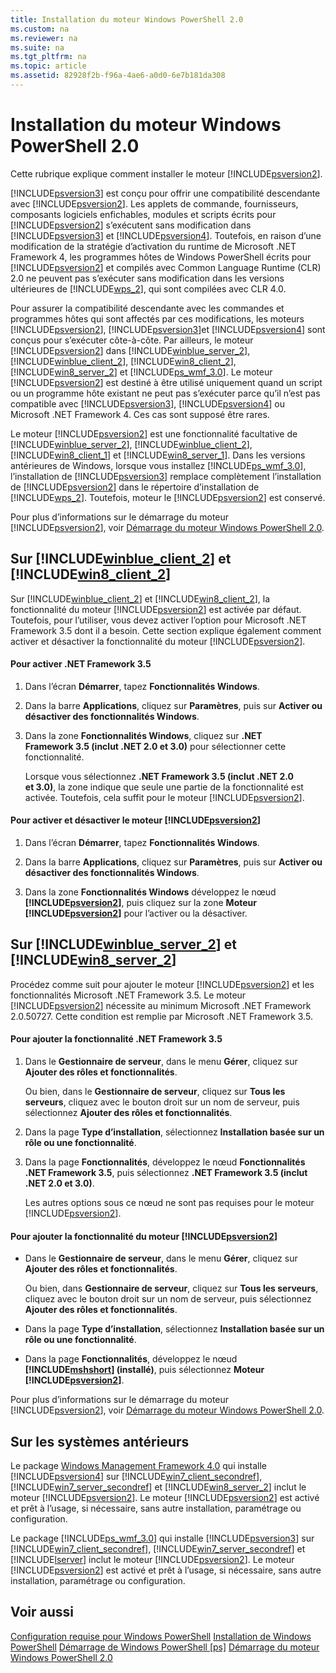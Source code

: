```yaml
---
title: Installation du moteur Windows PowerShell 2.0
ms.custom: na
ms.reviewer: na
ms.suite: na
ms.tgt_pltfrm: na
ms.topic: article
ms.assetid: 82928f2b-f96a-4ae6-a0d0-6e7b181da308
---
```

# Installation du moteur Windows PowerShell 2.0
Cette rubrique explique comment installer le moteur [!INCLUDE[psversion2](../Token/psversion2_md.md)].

[!INCLUDE[psversion3](../Token/psversion3_md.md)] est conçu pour offrir une compatibilité descendante avec [!INCLUDE[psversion2](../Token/psversion2_md.md)]. Les applets de commande, fournisseurs, composants logiciels enfichables, modules et scripts écrits pour [!INCLUDE[psversion2](../Token/psversion2_md.md)] s’exécutent sans modification dans [!INCLUDE[psversion3](../Token/psversion3_md.md)] et [!INCLUDE[psversion4](../Token/psversion4_md.md)]. Toutefois, en raison d’une modification de la stratégie d’activation du runtime de Microsoft .NET Framework 4, les programmes hôtes de Windows PowerShell écrits pour [!INCLUDE[psversion2](../Token/psversion2_md.md)] et compilés avec Common Language Runtime (CLR) 2.0 ne peuvent pas s’exécuter sans modification dans les versions ultérieures de [!INCLUDE[wps_2](../Token/wps_2_md.md)], qui sont compilées avec CLR 4.0.

Pour assurer la compatibilité descendante avec les commandes et programmes hôtes qui sont affectés par ces modifications, les moteurs [!INCLUDE[psversion2](../Token/psversion2_md.md)], [!INCLUDE[psversion3](../Token/psversion3_md.md)]et [!INCLUDE[psversion4](../Token/psversion4_md.md)] sont conçus pour s’exécuter côte-à-côte. Par ailleurs, le moteur [!INCLUDE[psversion2](../Token/psversion2_md.md)] dans [!INCLUDE[winblue_server_2](../Token/winblue_server_2_md.md)], [!INCLUDE[winblue_client_2](../Token/winblue_client_2_md.md)], [!INCLUDE[win8_client_2](../Token/win8_client_2_md.md)], [!INCLUDE[win8_server_2](../Token/win8_server_2_md.md)] et [!INCLUDE[ps_wmf_3.0](../Token/ps_wmf_3.0_md.md)]. Le moteur [!INCLUDE[psversion2](../Token/psversion2_md.md)] est destiné à être utilisé uniquement quand un script ou un programme hôte existant ne peut pas s’exécuter parce qu’il n’est pas compatible avec [!INCLUDE[psversion3](../Token/psversion3_md.md)], [!INCLUDE[psversion4](../Token/psversion4_md.md)] ou Microsoft .NET Framework 4. Ces cas sont supposé être rares.

Le moteur [!INCLUDE[psversion2](../Token/psversion2_md.md)] est une fonctionnalité facultative de [!INCLUDE[winblue_server_2](../Token/winblue_server_2_md.md)], [!INCLUDE[winblue_client_2](../Token/winblue_client_2_md.md)], [!INCLUDE[win8_client_1](../Token/win8_client_1_md.md)] et [!INCLUDE[win8_server_1](../Token/win8_server_1_md.md)]. Dans les versions antérieures de Windows, lorsque vous installez [!INCLUDE[ps_wmf_3.0](../Token/ps_wmf_3.0_md.md)], l’installation de [!INCLUDE[psversion3](../Token/psversion3_md.md)] remplace complètement l’installation de [!INCLUDE[psversion2](../Token/psversion2_md.md)] dans le répertoire d’installation de [!INCLUDE[wps_2](../Token/wps_2_md.md)]. Toutefois, moteur le [!INCLUDE[psversion2](../Token/psversion2_md.md)] est conservé.

Pour plus d’informations sur le démarrage du moteur [!INCLUDE[psversion2](../Token/psversion2_md.md)], voir [Démarrage du moteur Windows PowerShell 2.0](../Topic/Starting-the-Windows-PowerShell-2.0-Engine.md).

## Sur [!INCLUDE[winblue_client_2](../Token/winblue_client_2_md.md)] et [!INCLUDE[win8_client_2](../Token/win8_client_2_md.md)]
Sur [!INCLUDE[winblue_client_2](../Token/winblue_client_2_md.md)] et [!INCLUDE[win8_client_2](../Token/win8_client_2_md.md)], la fonctionnalité du moteur [!INCLUDE[psversion2](../Token/psversion2_md.md)] est activée par défaut. Toutefois, pour l’utiliser, vous devez activer l’option pour Microsoft .NET Framework 3.5 dont il a besoin. Cette section explique également comment activer et désactiver la fonctionnalité du moteur [!INCLUDE[psversion2](../Token/psversion2_md.md)].

#### Pour activer .NET Framework 3.5

1.  Dans l’écran **Démarrer**, tapez **Fonctionnalités Windows**.

2.  Dans la barre **Applications**, cliquez sur **Paramètres**, puis sur **Activer ou désactiver des fonctionnalités Windows**.

3.  Dans la zone **Fonctionnalités Windows**, cliquez sur **.NET Framework 3.5 (inclut .NET 2.0 et 3.0)** pour sélectionner cette fonctionnalité.

    Lorsque vous sélectionnez **.NET Framework 3.5 (inclut .NET 2.0 et 3.0)**, la zone indique que seule une partie de la fonctionnalité est activée. Toutefois, cela suffit pour le moteur [!INCLUDE[psversion2](../Token/psversion2_md.md)].

#### Pour activer et désactiver le moteur [!INCLUDE[psversion2](../Token/psversion2_md.md)]

1.  Dans l’écran **Démarrer**, tapez **Fonctionnalités Windows**.

2.  Dans la barre **Applications**, cliquez sur **Paramètres**, puis sur **Activer ou désactiver des fonctionnalités Windows**.

3.  Dans la zone **Fonctionnalités Windows** développez le nœud **[!INCLUDE[psversion2](../Token/psversion2_md.md)]**, puis cliquez sur la zone **Moteur [!INCLUDE[psversion2](../Token/psversion2_md.md)]** pour l’activer ou la désactiver.

## Sur [!INCLUDE[winblue_server_2](../Token/winblue_server_2_md.md)] et [!INCLUDE[win8_server_2](../Token/win8_server_2_md.md)]
Procédez comme suit pour ajouter le moteur [!INCLUDE[psversion2](../Token/psversion2_md.md)] et les fonctionnalités Microsoft .NET Framework 3.5. Le moteur [!INCLUDE[psversion2](../Token/psversion2_md.md)] nécessite au minimum Microsoft .NET Framework 2.0.50727. Cette condition est remplie par Microsoft .NET Framework 3.5.

#### Pour ajouter la fonctionnalité .NET Framework 3.5

1.  Dans le **Gestionnaire de serveur**, dans le menu **Gérer**, cliquez sur **Ajouter des rôles et fonctionnalités**.

    Ou bien, dans le **Gestionnaire de serveur**, cliquez sur **Tous les serveurs**, cliquez avec le bouton droit sur un nom de serveur, puis sélectionnez **Ajouter des rôles et fonctionnalités**.

2.  Dans la page **Type d’installation**, sélectionnez **Installation basée sur un rôle ou une fonctionnalité**.

3.  Dans la page **Fonctionnalités**, développez le nœud **Fonctionnalités .NET Framework 3.5**, puis sélectionnez **.NET Framework 3.5 (inclut .NET 2.0 et 3.0)**.

    Les autres options sous ce nœud ne sont pas requises pour le moteur [!INCLUDE[psversion2](../Token/psversion2_md.md)].

#### Pour ajouter la fonctionnalité du moteur [!INCLUDE[psversion2](../Token/psversion2_md.md)]

-   Dans le **Gestionnaire de serveur**, dans le menu **Gérer**, cliquez sur **Ajouter des rôles et fonctionnalités**.

    Ou bien, dans **Gestionnaire de serveur**, cliquez sur **Tous les serveurs**, cliquez avec le bouton droit sur un nom de serveur, puis sélectionnez **Ajouter des rôles et fonctionnalités**.

-   Dans la page **Type d’installation**, sélectionnez **Installation basée sur un rôle ou une fonctionnalité**.

-   Dans la page **Fonctionnalités**, développez le nœud **[!INCLUDE[mshshort](../Token/mshshort_md.md)] (installé)**, puis sélectionnez **Moteur [!INCLUDE[psversion2](../Token/psversion2_md.md)]**.

Pour plus d’informations sur le démarrage du moteur [!INCLUDE[psversion2](../Token/psversion2_md.md)], voir [Démarrage du moteur Windows PowerShell 2.0](../Topic/Starting-the-Windows-PowerShell-2.0-Engine.md).

## Sur les systèmes antérieurs
Le package [Windows Management Framework 4.0](http://go.microsoft.com/fwlink/?LinkID=293881) qui installe [!INCLUDE[psversion4](../Token/psversion4_md.md)] sur [!INCLUDE[win7_client_secondref](../Token/win7_client_secondref_md.md)], [!INCLUDE[win7_server_secondref](../Token/win7_server_secondref_md.md)] et [!INCLUDE[win8_server_2](../Token/win8_server_2_md.md)] inclut le moteur [!INCLUDE[psversion2](../Token/psversion2_md.md)]. Le moteur [!INCLUDE[psversion2](../Token/psversion2_md.md)] est activé et prêt à l’usage, si nécessaire, sans autre installation, paramétrage ou configuration.

Le package [!INCLUDE[ps_wmf_3.0](../Token/ps_wmf_3.0_md.md)] qui installe [!INCLUDE[psversion3](../Token/psversion3_md.md)] sur [!INCLUDE[win7_client_secondref](../Token/win7_client_secondref_md.md)], [!INCLUDE[win7_server_secondref](../Token/win7_server_secondref_md.md)] et [!INCLUDE[lserver](../Token/lserver_md.md)] inclut le moteur [!INCLUDE[psversion2](../Token/psversion2_md.md)]. Le moteur [!INCLUDE[psversion2](../Token/psversion2_md.md)] est activé et prêt à l’usage, si nécessaire, sans autre installation, paramétrage ou configuration.

## Voir aussi
[Configuration requise pour Windows PowerShell](../Topic/Windows-PowerShell-System-Requirements.md)
[Installation de Windows PowerShell](../Topic/Installing-Windows-PowerShell.md)
[Démarrage de Windows PowerShell [ps]](https://technet.microsoft.com/en-us/library/8ec8c2d7-8e7c-4722-a3d2-498fe5739a8e)
[Démarrage du moteur Windows PowerShell 2.0](../Topic/Starting-the-Windows-PowerShell-2.0-Engine.md)



<!--HONumber=Apr16_HO2-->


